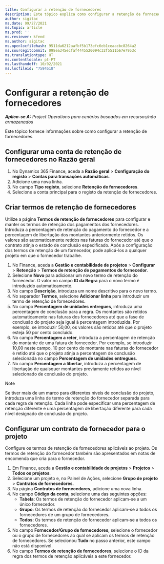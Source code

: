 ```yaml
---
title: Configurar a retenção de fornecedores
description: Este tópico explica como configurar a retenção de fornecedores.
author: sigitac
ms.date: 09/27/2021
ms.topic: article
ms.prod: ''
ms.reviewer: kfend
ms.author: sigitac
ms.openlocfilehash: 9511da6212aafbf5b173efc6eb1ceaacbc8264a2
ms.sourcegitcommit: 098ea345ecfaf4445520094c32f5511b67e7953c
ms.translationtype: HT
ms.contentlocale: pt-PT
ms.lasthandoff: 10/02/2021
ms.locfileid: "7594618"
---
```

# <a name="set-up-vendor-retention"></a>Configurar a retenção de fornecedores

_**Aplica-se A:** Project Operations para cenários baseados em recursos/não armazenados_

Este tópico fornece informações sobre como configurar a retenção de fornecedores.

## <a name="set-up-a-vendor-retention-account-in-general-ledger"></a>Configurar uma conta de retenção de fornecedores no Razão geral

1. No Dynamics 365 Finance, aceda a **Razão geral** > **Configuração do registo** > **Contas para transações automáticas**.
2. Adicione uma nova linha.
3. No campo **Tipo registo**, selecione **Retenção de fornecedores**.
4. Selecione a conta principal para o registo da retenção de fornecedores.

## <a name="create-vendor-retention-terms"></a>Criar termos de retenção de fornecedores

Utilize a página **Termos de retenção de fornecedores** para configurar e manter os termos de retenção dos pagamentos dos fornecedores. Introduza a percentagem de retenção do pagamento do fornecedor e a percentagem de libertação dos montantes anteriormente retidos. Os valores são automaticamente retidos nas faturas do fornecedor até que o contrato atinja o estado de conclusão especificado. Após a configuração dos termos de retenção de um fornecedor, pode aplicá-los a qualquer projeto em que o fornecedor trabalhe.

1. No Finance, aceda a **Gestão e contabilidade de projetos** > **Configurar** > **Retenção** > **Termos de retenção de pagamentos do fornecedor**.
2. Selecione **Novo** para adicionar um novo termo de retenção do fornecedor. O valor no campo **ID da Regra** para o novo termo é introduzido automaticamente. 
3. No campo **Descrição**, introduza um nome descritivo para o novo termo.
4. No separador **Termos**, selecione **Adicionar linha** para introduzir um termo de retenção de fornecedores.
5. No campo **Percentagem de unidades entregues**, introduza uma percentagem de conclusão para a regra. Os montantes são retidos automaticamente nas faturas dos fornecedores até que a fase de conclusão do projeto seja igual à percentagem introduzida. Por exemplo, se introduzir 50,00, os valores são retidos até que o projeto esteja 50 por cento concluído.
6. No campo **Percentagem a reter**, introduza a percentagem de retenção do montante de uma fatura do fornecedor. Por exemplo, se introduzir 10,00 neste campo, 10 por cento do montante nas faturas do fornecedor é retido até que o projeto atinja a percentagem de conclusão selecionada no campo **Percentagem de unidades entregues**.
7. No campo **Percentagem a libertar**, introduza a percentagem de libertação de quaisquer montantes previamente retidos ao nível selecionado de conclusão do projeto.

> [!NOTE]
> Se tiver mais de um marco para diferentes níveis de conclusão do projeto, introduza uma linha de termo de retenção do fornecedor separada para cada regra de retenção. Cada linha pode especificar uma percentagem de retenção diferente e uma percentagem de libertação diferente para cada nível designado de conclusão do projeto.

## <a name="set-up-a-vendor-agreement-for-the-project"></a>Configurar um contrato de fornecedor para o projeto

Configure os termos de retenção de fornecedores aplicáveis ao projeto. Os termos de retenção do fornecedor também são apresentados em notas de encomenda que cria para o fornecedor.

1. Em Finance, aceda a **Gestão e contabilidade de projetos** > **Projetos** > **Todos os projetos**. 
2. Selecione um projeto e, no Painel de Ações, selecione **Grupo de projeto** > **Contratos de fornecedores**.
3. Na página **Contratos de fornecedores**, adicione uma nova linha.
4. No campo **Código da conta**, selecione uma das seguintes opções:
   - **Tabela**: Os termos de retenção do fornecedor aplicam-se a um único fornecedor.
   - **Grupo**: Os termos de retenção do fornecedor aplicam-se a todos os fornecedores de um grupo de fornecedores.
   - **Todos**: Os termos de retenção do fornecedor aplicam-se a todos os fornecedores.
5. No campo **Fornecedor/Grupo de fornecedores**, selecione o fornecedor ou o grupo de fornecedores ao qual se aplicam os termos de retenção de fornecedores. Se selecionou **Tudo** no passo anterior, este campo não está disponível.
6. No campo **Termos de retenção de fornecedores**, selecione o ID da regra dos termos de retenção aplicáveis a este fornecedor.

